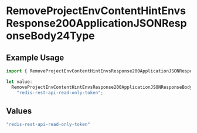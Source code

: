 # RemoveProjectEnvContentHintEnvsResponse200ApplicationJSONResponseBody24Type

## Example Usage

```typescript
import { RemoveProjectEnvContentHintEnvsResponse200ApplicationJSONResponseBody24Type } from "@vercel/sdk/models/operations/removeprojectenv.js";

let value:
  RemoveProjectEnvContentHintEnvsResponse200ApplicationJSONResponseBody24Type =
    "redis-rest-api-read-only-token";
```

## Values

```typescript
"redis-rest-api-read-only-token"
```